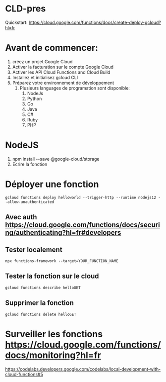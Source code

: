 # CLD-pres

Quickstart: https://cloud.google.com/functions/docs/create-deploy-gcloud?hl=fr

# Avant de commencer:

1. créez un projet Google Cloud
2. Activer la facturation sur le compte Google Cloud
3. Activer les API Cloud Functions and Cloud Build
4. Installez et initialisez gcloud CLI
5. Préparez votre environnement de développement
    1. Plusieurs languages de programation sont disponible:
        1. NodeJs
        2. Python
        3. Go
        4. Java
        5. C#
        6. Ruby
        7. PHP

# NodeJS

1. npm install --save @google-cloud/storage
2. Ecrire la fonction

# Déployer une fonction

`gcloud functions deploy helloworld --trigger-http --runtime nodejs12 --allow-unauthenticated`

## Avec auth https://cloud.google.com/functions/docs/securing/authenticating?hl=fr#developers

## Tester localement

`npx functions-framework --target=YOUR_FUNCTION_NAME`

## Tester la fonction sur le cloud

`gcloud functions describe helloGET`

## Supprimer la fonction

`gcloud functions delete helloGET`

# Surveiller les fonctions https://cloud.google.com/functions/docs/monitoring?hl=fr

https://codelabs.developers.google.com/codelabs/local-development-with-cloud-functions#5
